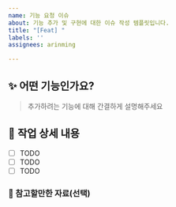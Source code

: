 ```yaml
---
name: 기능 요청 이슈
about: 기능 추가 및 구현에 대한 이슈 작성 템플릿입니다.
title: "[Feat] "
labels: ''
assignees: arinming

---
```


## ✨ 어떤 기능인가요?

> 추가하려는 기능에 대해 간결하게 설명해주세요

## 🔖 작업 상세 내용

- [ ] TODO
- [ ] TODO
- [ ] TODO

### 📑 참고할만한 자료(선택)
